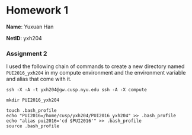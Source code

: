 # Homework 1

**Name**: Yuxuan Han

**NetID**: yxh204

### Assignment 2

I used the following chain of commands to create a new directory named `PUI2016_yxh204` in my compute environment and the environment variable and alias that come with it.
```
ssh -X -A -t yxh204@gw.cusp.nyu.edu ssh -A -X compute
```

```
mkdir PUI2016_yxh204
```

```
touch .bash_profile
echo "PUI2016=/home/cusp/yxh204/PUI2016_yxh204" >> .bash_profile
echo "alias pui2016='cd $PUI2016'" >> .bash_profile
source .bash_profile
```
